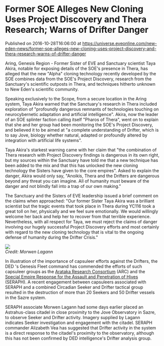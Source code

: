 # Former SOE Alleges New Cloning Uses Project Discovery and Thera Research; Warns of Drifter Danger
Published on 2016-10-28T16:06:00 at https://universe.eveonline.com/new-eden-news/former-soe-alleges-new-cloning-uses-project-discovery-and-thera-research-warns-of-drifter-danger

Aring, Genesis Region - Former Sister of EVE and Sanctuary scientist Taya Akira, notable for exposing details of the SOE's presence in Thera, has alleged that the new "Alpha" cloning technology recently developed by the SOE combines data from the SOE's Project Discovery, research from the Sanctuary's scientific outposts in Thera, and techniques hitherto unknown to New Eden's scientific community.

Speaking exclusively to the Scope, from a secure location in the Aring system, Taya Akira warned that the Sanctuary's research in Thera included exploration of "profoundly dangerous remnants of technologies touching on neurocybernetic adaptation and artificial intelligence". Akira, now the leader of an SOE splinter faction calling itself "Pharos of Thera", went on to explain that she and her group had been monitoring the SOE's Project Discovery, and believed it to be aimed at "a complete understanding of Drifter, which is to say Jove, biology whether natural, adapted or profoundly altered by integration with artificial life systems".

Taya Akira's starkest warning came with her claim that "the combination of Thera research with Project Discovery findings is dangerous in its own right, but my sources within the Sanctuary have told me that a new technique has been added to the mix and that this has unlocked the new cloning technology the Sisters have given to the core empires". Asked to explain the danger, Akira would only say, "Anoikis, Thera and the Drifters are dangerous beyond any threat you can imagine. All of humanity must beware of the danger and not blindly fall into a trap of our own making."

The Sanctuary and the Sisters of EVE leadership issued a brief comment on the claims when approached: "Our former Sister Taya Akira was a brilliant scientist but the tragic events that took place in Thera during YC116 took a great toll on her, physically and we feel sure emotionally. We would willingly welcome her back and help her to recover from that terrible experience. Nevertheless, with all respect for Taya, we must reject the claims of danger involving our hugely successful Project Discovery efforts and most certainly with regard to the new cloning technology that is vital to the ongoing defense of humanity during the Drifter Crisis."

![](http://web.ccpgamescdn.com/newssystem/media/70666/1/seeker_and_citadel.png)  
_Credit: Morwen Lagann_

In illustration of the importance of capsuleer efforts against the Drifters, the DED 's Genesis Fleet command has commended the efforts of such capsuleer groups as the [Arataka Research Consortium](https://community.eveonline.com/news/news-channels/interstellar-correspondents/the-spotlight-arataka-research-consortium/) (ARC) and the [Special Empire Response for the Assault and Penetration of Hives](https://forums.eveonline.com/default.aspx?g=posts&t=496651) (SERAPH). A recent engagement between capsuleers associated with SERAPH and a combined Circadian Seeker and Drifter tactical group resulted in the destruction of more than 20 Seekers and 50 Drifter vessels in the Sazre system.

SERAPH associate Morwen Lagann had some days earlier placed an Astrahus-class citadel in close proximity to the Jove Observatory in Sazre, to observe Seeker and Drifter activity. Imagery supplied by Lagann indicates Seeker investigation and engagement with the citadel. SERAPH commander Alizabeth Vea has suggested that Drifter activity in the system is a direct response to the citadel's proximity to the observatory, although this has not been confirmed by DED intelligence's Drifter analysis group.
